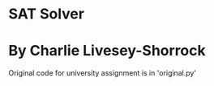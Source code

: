 # SAT Solver
# By Charlie Livesey-Shorrock

Original code for university assignment is in 'original.py'
